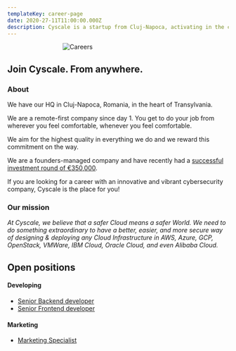 ```yaml
---
templateKey: career-page
date: 2020-27-11T11:00:00.000Z
description: Cyscale is a startup from Cluj-Napoca, activating in the cloud cybersecurity industry.
---
```


<div style="max-width: 50%; margin: auto;">

![Careers](/img/careers.svg)

</div>

## Join Cyscale. From anywhere.

### About

We have our HQ in Cluj-Napoca, Romania, in the heart of Transylvania.

We are a remote-first company since day 1. You get to do your job from wherever you feel comfortable, whenever you feel comfortable.

We aim for the highest quality in everything we do and we reward this commitment on the way.

We are a founders-managed company and have recently had a [successful investment round of €350,000](https://www.eu-startups.com/2020/09/romanian-startup-cyscale-raises-e350k-in-4-hours-on-seedblink-for-its-international-expansion).

If you are looking for a career with an innovative and vibrant cybersecurity company, Cyscale is the place for you!

### Our mission

_At Cyscale, we believe that a safer Cloud means a safer World. We need to do something extraordinary to have a better, easier, and more secure way of designing & deploying any Cloud Infrastructure in AWS, Azure, GCP, OpenStack, VMWare, IBM Cloud, Oracle Cloud, and even Alibaba Cloud._

## Open positions

#### Developing

-   [Senior Backend developer](/careers/senior-backend-developer)
-   [Senior Frontend developer](/careers/senior-frontend-developer)

#### Marketing

-   [Marketing Specialist](/careers/marketing-specialist)

